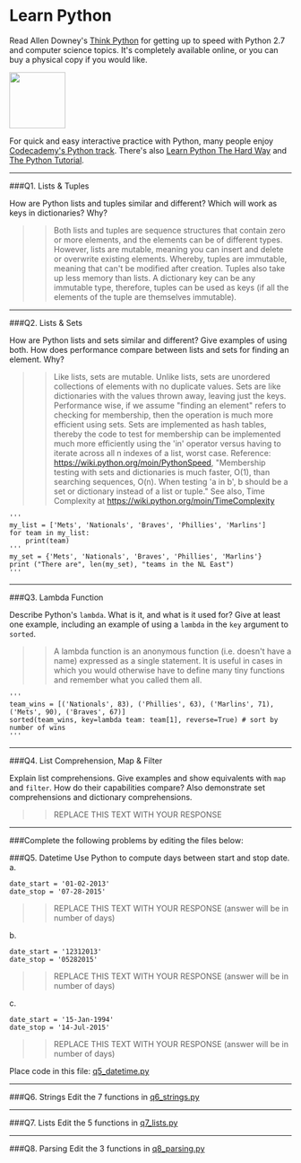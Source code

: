 # Learn Python

Read Allen Downey's [Think Python](http://www.greenteapress.com/thinkpython/) for getting up to speed with Python 2.7 and computer science topics. It's completely available online, or you can buy a physical copy if you would like.

<a href="http://www.greenteapress.com/thinkpython/"><img src="img/think_python.png" style="width: 100px;" target="_blank"></a>

For quick and easy interactive practice with Python, many people enjoy [Codecademy's Python track](http://www.codecademy.com/en/tracks/python). There's also [Learn Python The Hard Way](http://learnpythonthehardway.org/book/) and [The Python Tutorial](https://docs.python.org/2/tutorial/).

---

###Q1. Lists &amp; Tuples

How are Python lists and tuples similar and different? Which will work as keys in dictionaries? Why?

>> Both lists and tuples are sequence structures that contain zero or more elements, and the elements can be of different types.  However, lists are mutable, meaning you can insert and delete or overwrite existing elements.  Whereby, tuples are immutable, meaning that can't be modified after creation.  Tuples also take up less memory than lists.  A dictionary key can be any immutable type, therefore, tuples can be used as keys (if all the elements of the tuple are themselves immutable).  

---

###Q2. Lists &amp; Sets

How are Python lists and sets similar and different? Give examples of using both. How does performance compare between lists and sets for finding an element. Why?

>> Like lists, sets are mutable.  Unlike lists, sets are unordered collections of elements with no duplicate values.  Sets are like dictionaries with the values thrown away, leaving just the keys.  Performance wise, if we assume "finding an element" refers to checking for membership, then the operation is much more efficient using sets.   Sets are implemented as hash tables, thereby the code to test for membership can be implemented much more efficiently using the 'in' operator versus having to iterate across all n indexes of a list, worst case.
Reference: https://wiki.python.org/moin/PythonSpeed, "Membership testing with sets and dictionaries is much faster, O(1), than searching sequences, O(n).  When testing 'a in b', b should be a set or dictionary instead of a list or tuple."  See also, Time Complexity at https://wiki.python.org/moin/TimeComplexity

    '''  
    my_list = ['Mets', 'Nationals', 'Braves', 'Phillies', 'Marlins']  
    for team in my_list:  
        print(team)  
    '''
    my_set = {'Mets', 'Nationals', 'Braves', 'Phillies', 'Marlins'}  
    print ("There are", len(my_set), "teams in the NL East")  
    '''
---

###Q3. Lambda Function

Describe Python's `lambda`. What is it, and what is it used for? Give at least one example, including an example of using a `lambda` in the `key` argument to `sorted`.

>> A lambda function is an anonymous function (i.e. doesn't have a name) expressed as a single statement.  It is useful in cases in which you would otherwise have to define many tiny functions and remember what you called them all.  

    '''  
    team_wins = [('Nationals', 83), ('Phillies', 63), ('Marlins', 71), ('Mets', 90), ('Braves', 67)]  
    sorted(team_wins, key=lambda team: team[1], reverse=True) # sort by number of wins  
    '''

---

###Q4. List Comprehension, Map &amp; Filter

Explain list comprehensions. Give examples and show equivalents with `map` and `filter`. How do their capabilities compare? Also demonstrate set comprehensions and dictionary comprehensions.

>> REPLACE THIS TEXT WITH YOUR RESPONSE

---

###Complete the following problems by editing the files below:

###Q5. Datetime
Use Python to compute days between start and stop date.   
a.  

```
date_start = '01-02-2013'    
date_stop = '07-28-2015'
```

>> REPLACE THIS TEXT WITH YOUR RESPONSE (answer will be in number of days)

b.  
```
date_start = '12312013'  
date_stop = '05282015'  
```

>> REPLACE THIS TEXT WITH YOUR RESPONSE (answer will be in number of days)

c.  
```
date_start = '15-Jan-1994'      
date_stop = '14-Jul-2015'  
```

>> REPLACE THIS TEXT WITH YOUR RESPONSE  (answer will be in number of days)

Place code in this file: [q5_datetime.py](python/q5_datetime.py)

---

###Q6. Strings
Edit the 7 functions in [q6_strings.py](python/q6_strings.py)

---

###Q7. Lists
Edit the 5 functions in [q7_lists.py](python/q7_lists.py)

---

###Q8. Parsing
Edit the 3 functions in [q8_parsing.py](python/q8_parsing.py)






